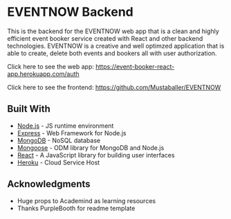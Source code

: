# EVENTNOW Backend

This is the backend for the EVENTNOW web app that is a clean and highly efficient event booker service created with React and other backend technologies. EVENTNOW is a creative and well optimzed application that is able to create, delete both events and bookers all with user authorization. 

Click here to see the web app: https://event-booker-react-app.herokuapp.com/auth

Click here to see the frontend: https://github.com/Mustaballer/EVENTNOW

## Built With

* [Node.js](https://nodejs.org/en/) - JS runtime environment
* [Express](https://expressjs.com/) - Web Framework for Node.js
* [MongoDB](https://www.mongodb.com/) - NoSQL database
* [Mongoose](https://mongoosejs.com/docs/) - ODM library for MongoDB and Node.js
* [React](https://reactjs.org/) -  A JavaScript library for building user interfaces
* [Heroku](https://dashboard.heroku.com/apps) - Cloud Service Host

## Acknowledgments

* Huge props to Academind as learning resources
* Thanks PurpleBooth for readme template
